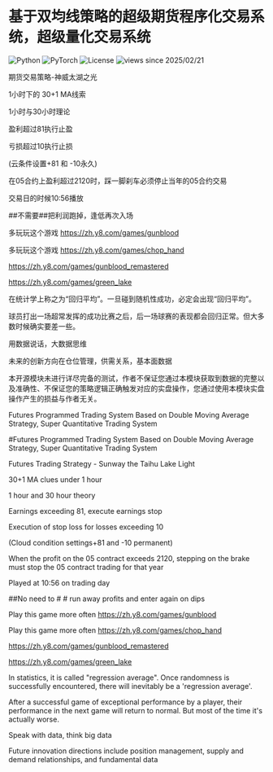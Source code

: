 # 基于双均线策略的超级期货程序化交易系统，超级量化交易系统

![Python](https://img.shields.io/badge/Python-3.8%2B-blue)
![PyTorch](https://img.shields.io/badge/PyTorch-1.12%2B-orange)
![License](https://img.shields.io/badge/License-MIT-green)
![views since 2025/02/21](https://komarev.com/ghpvc/?username=muying&color=5865f2 )

期货交易策略-神威太湖之光

1小时下的 30+1 MA线索

1小时与30小时理论

盈利超过81执行止盈

亏损超过10执行止损

(云条件设置+81 和 -10永久)

在05合约上盈利超过2120时，踩一脚刹车必须停止当年的05合约交易

交易日的时候10:56播放 


##不需要##把利润跑掉，逢低再次入场


多玩玩这个游戏  https://zh.y8.com/games/gunblood

多玩玩这个游戏  https://zh.y8.com/games/chop_hand

https://zh.y8.com/games/gunblood_remastered

https://zh.y8.com/games/green_lake



在统计学上称之为“回归平均”。一旦碰到随机性成功，必定会出现“回归平均”。

球员打出一场超常发挥的成功比赛之后，后一场球赛的表现都会回归正常。但大多数时候确实要差一些。

用数据说话，大数据思维


未来的创新方向在仓位管理，供需关系，基本面数据

本开源模块未进行详尽完备的测试，作者不保证您通过本模块获取到数据的完整以及准确性、不保证您的策略逻辑正确触发对应的实盘操作，您通过使用本模块实盘操作产生的损益与作者无关。



Futures Programmed Trading System Based on Double Moving Average Strategy, Super Quantitative Trading System

#Futures Programmed Trading System Based on Double Moving Average Strategy, Super Quantitative Trading System

Futures Trading Strategy - Sunway the Taihu Lake Light

30+1 MA clues under 1 hour

1 hour and 30 hour theory



Earnings exceeding 81, execute earnings stop

Execution of stop loss for losses exceeding 10

(Cloud condition settings+81 and -10 permanent)



When the profit on the 05 contract exceeds 2120, stepping on the brake must stop the 05 contract trading for that year



Played at 10:56 on trading day



##No need to # # run away profits and enter again on dips



Play this game more often https://zh.y8.com/games/gunblood



Play this game more often https://zh.y8.com/games/chop_hand



https://zh.y8.com/games/gunblood_remastered



https://zh.y8.com/games/green_lake





In statistics, it is called "regression average". Once randomness is successfully encountered, there will inevitably be a 'regression average'.

After a successful game of exceptional performance by a player, their performance in the next game will return to normal. But most of the time it's actually worse.



Speak with data, think big data




Future innovation directions include position management, supply and demand relationships, and fundamental data
